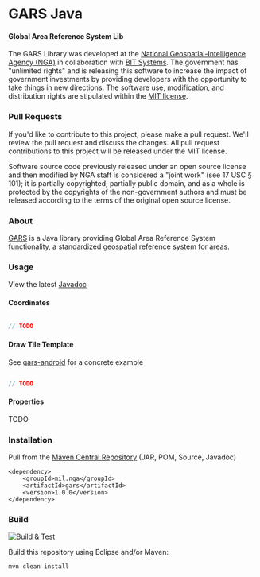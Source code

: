 # GARS Java

#### Global Area Reference System Lib ####

The GARS Library was developed at the [National Geospatial-Intelligence Agency (NGA)](http://www.nga.mil/) in collaboration with [BIT Systems](https://www.caci.com/bit-systems/). The government has "unlimited rights" and is releasing this software to increase the impact of government investments by providing developers with the opportunity to take things in new directions. The software use, modification, and distribution rights are stipulated within the [MIT license](http://choosealicense.com/licenses/mit/).

### Pull Requests ###
If you'd like to contribute to this project, please make a pull request. We'll review the pull request and discuss the changes. All pull request contributions to this project will be released under the MIT license.

Software source code previously released under an open source license and then modified by NGA staff is considered a "joint work" (see 17 USC § 101); it is partially copyrighted, partially public domain, and as a whole is protected by the copyrights of the non-government authors and must be released according to the terms of the original open source license.

### About ###

[GARS](http://ngageoint.github.io/gars-java/) is a Java library providing Global Area Reference System functionality, a standardized geospatial reference system for areas.

### Usage ###

View the latest [Javadoc](http://ngageoint.github.io/gars-java/docs/api/)

#### Coordinates ####

```java

// TODO

```

#### Draw Tile Template ####

See [gars-android](https://github.com/ngageoint/gars-android) for a concrete example

```java

// TODO

```

#### Properties ####

TODO

### Installation ###

Pull from the [Maven Central Repository](http://search.maven.org/#artifactdetails|mil.nga|gars|1.0.0|jar) (JAR, POM, Source, Javadoc)

    <dependency>
        <groupId>mil.nga</groupId>
        <artifactId>gars</artifactId>
        <version>1.0.0</version>
    </dependency>

### Build ###

[![Build & Test](https://github.com/ngageoint/gars-java/workflows/Build%20&%20Test/badge.svg)](https://github.com/ngageoint/gars-java/actions/workflows/build-test.yml)

Build this repository using Eclipse and/or Maven:

    mvn clean install
